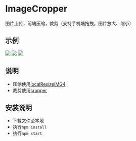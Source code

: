 # ImageCropper
图片上传，前端压缩，裁剪（支持手机端拖拽，图片放大、缩小）

## 示例
![](https://raw.githubusercontent.com/cpsa3/ImageCropper/master/image/1.jpg)
![](https://raw.githubusercontent.com/cpsa3/ImageCropper/master/image/2.jpg)
![](https://raw.githubusercontent.com/cpsa3/ImageCropper/master/image/3.jpg)

## 说明
* 压缩使用[localResizeIMG4](https://github.com/think2011/localResizeIMG4)
* 裁剪使用[cropper](https://github.com/fengyuanchen/cropper)


## 安装说明
* 下载文件至本地
* 执行`npm install`
* 执行`npm start`